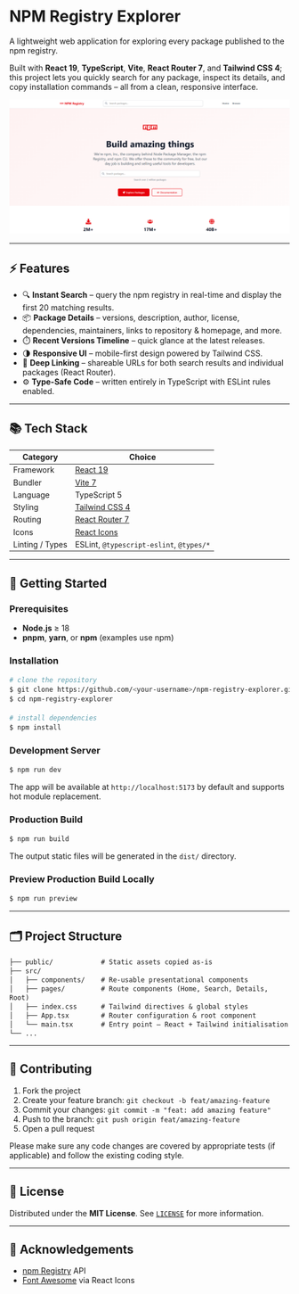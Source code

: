 # NPM Registry Explorer

A lightweight web application for exploring every package published to the npm registry.

Built with **React 19**, **TypeScript**, **Vite**, **React Router 7**, and **Tailwind CSS 4**; this project lets you quickly search for any package, inspect its details, and copy installation commands – all from a clean, responsive interface.

![Screenshot of NPM Registry Explorer](./docs/screenshot.png)

---

## ⚡️ Features

- 🔍 **Instant Search** – query the npm registry in real-time and display the first 20 matching results.
- 📦 **Package Details** – versions, description, author, license, dependencies, maintainers, links to repository & homepage, and more.
- ⏱️ **Recent Versions Timeline** – quick glance at the latest releases.
- 🌗 **Responsive UI** – mobile-first design powered by Tailwind CSS.
- 🔗 **Deep Linking** – shareable URLs for both search results and individual packages (React Router).
- ⚙️ **Type-Safe Code** – written entirely in TypeScript with ESLint rules enabled.

---

## 📚 Tech Stack

| Category        | Choice                                             |
| --------------- | --------------------------------------------------- |
| Framework       | [React 19](https://react.dev/)                     |
| Bundler         | [Vite 7](https://vitejs.dev/)                      |
| Language        | TypeScript 5                                       |
| Styling         | [Tailwind CSS 4](https://tailwindcss.com/)         |
| Routing         | [React Router 7](https://reactrouter.com/)         |
| Icons           | [React Icons](https://react-icons.github.io/)      |
| Linting / Types | ESLint, `@typescript-eslint`, `@types/*`           |

---

## 🚀 Getting Started

### Prerequisites

* **Node.js** ≥ 18
* **pnpm**, **yarn**, or **npm** (examples use npm)

### Installation

```bash
# clone the repository
$ git clone https://github.com/<your-username>/npm-registry-explorer.git
$ cd npm-registry-explorer

# install dependencies
$ npm install
```

### Development Server

```bash
$ npm run dev
```
The app will be available at `http://localhost:5173` by default and supports hot module replacement.

### Production Build

```bash
$ npm run build
```
The output static files will be generated in the `dist/` directory.

### Preview Production Build Locally

```bash
$ npm run preview
```

---

## 🗂️ Project Structure

```
├── public/            # Static assets copied as-is
├── src/
│   ├── components/    # Re-usable presentational components
│   ├── pages/         # Route components (Home, Search, Details, Root)
│   ├── index.css      # Tailwind directives & global styles
│   ├── App.tsx        # Router configuration & root component
│   └── main.tsx       # Entry point – React + Tailwind initialisation
└── ...
```

---

## 🤝 Contributing

1. Fork the project
2. Create your feature branch: `git checkout -b feat/amazing-feature`
3. Commit your changes: `git commit -m "feat: add amazing feature"`
4. Push to the branch: `git push origin feat/amazing-feature`
5. Open a pull request

Please make sure any code changes are covered by appropriate tests (if applicable) and follow the existing coding style.

---

## 📄 License

Distributed under the **MIT License**. See [`LICENSE`](LICENSE) for more information.

---

## 🙏 Acknowledgements

- [npm Registry](https://registry.npmjs.org/) API
- [Font Awesome](https://fontawesome.com/) via React Icons